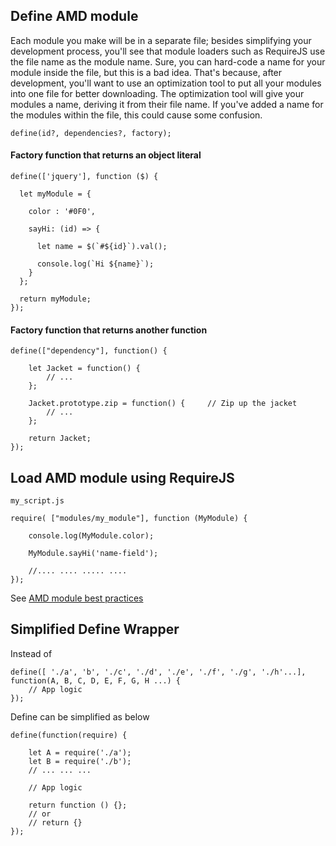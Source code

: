 ## Define AMD module
Each module you make will be in a separate file; besides simplifying your development process, you'll see that module loaders such as RequireJS use the file name as the module name. Sure, you can hard-code a name for your module inside the file, but this is a bad idea. That's because, after development, you'll want to use an optimization tool to put all your modules into one file for better downloading. The optimization tool will give your modules a name, deriving it from their file name. If you've added a name for the modules within the file, this could cause some confusion.
```
define(id?, dependencies?, factory);
```

#### Factory function that returns an object literal
```
define(['jquery'], function ($) {

  let myModule = {
  
    color : '#0F0',
    
    sayHi: (id) => {
    
      let name = $(`#${id}`).val();
      
      console.log(`Hi ${name}`);
    }
  };
  
  return myModule;
});
```

#### Factory function that returns another function
```
define(["dependency"], function() {

    let Jacket = function() {
        // ...
    };

    Jacket.prototype.zip = function() {     // Zip up the jacket
        // ...
    };

    return Jacket;
});
```

## Load AMD module using RequireJS
`my_script.js`
```
require( ["modules/my_module"], function (MyModule) {

    console.log(MyModule.color);
    
    MyModule.sayHi('name-field');
    
    //.... .... ..... ....
});
```

See [AMD module best practices](#)

## Simplified Define Wrapper
Instead of
```
define([ './a', 'b', './c', './d', './e', './f', './g', './h'...], function(A, B, C, D, E, F, G, H ...) {
    // App logic
});
```
Define can be simplified as below
```
define(function(require) {

    let A = require('./a');
    let B = require('./b');
    // ... ... ...

    // App logic
    
    return function () {};
    // or
    // return {}
});
```

